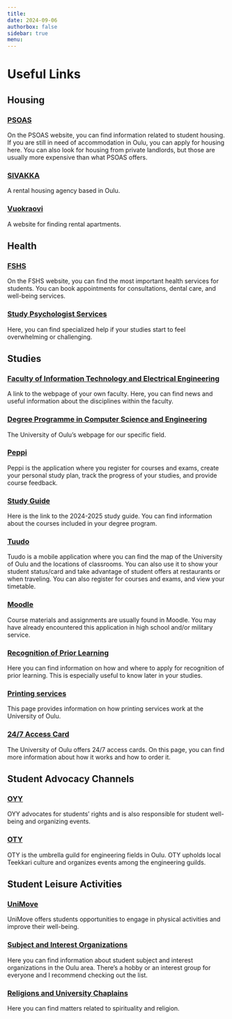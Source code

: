 ```yaml
---
title:
date: 2024-09-06
authorbox: false
sidebar: true
menu:
---
```


# Useful Links

## Housing

### [PSOAS](https://www.psoas.fi/en/)

On the PSOAS website, you can find information related to student housing. If you are still in need of accommodation in Oulu, you can apply for housing here. You can also look for housing from private landlords, but those are usually more expensive than what PSOAS offers.

### [SIVAKKA](https://sivakka.fi/en/)

A rental housing agency based in Oulu.

### [Vuokraovi](https://www.vuokraovi.com/?locale=en)

A website for finding rental apartments.


## Health

### [FSHS](https://www.yths.fi/en/frontpage/)

On the FSHS website, you can find the most important health services for students. You can book appointments for consultations, dental care, and well-being services.

### [Study Psychologist Services](https://www.oulu.fi/en/study-psychologists)
Here, you can find specialized help if your studies start to feel overwhelming or challenging.

## Studies

### [Faculty of Information Technology and Electrical Engineering](https://www.oulu.fi/en/university/faculties-and-units/faculty-information-technology-and-electrical-engineering)

A link to the webpage of your own faculty. Here, you can find news and useful information about the disciplines within the faculty.

### [Degree Programme in Computer Science and Engineering](https://www.oulu.fi/fi/hae/kandidaattiohjelmat/tietotekniikka)

The University of Oulu’s webpage for our specific field.

### [Peppi](https://www.oulu.fi/en/peppi)

Peppi is the application where you register for courses and exams, create your personal study plan, track the progress of your studies, and provide course feedback.

### [Study Guide](https://opas.peppi.oulu.fi/en/programme/40142?period=2024-2025)

Here is the link to the 2024-2025 study guide. You can find information about the courses included in your degree program.

### [Tuudo](https://www.tuudo.fi/en/)

Tuudo is a mobile application where you can find the map of the University of Oulu and the locations of classrooms. You can also use it to show your student status/card and take advantage of student offers at restaurants or when traveling. You can also register for courses and exams, and view your timetable.

### [Moodle](https://moodle.oulu.fi/?lang=en)

Course materials and assignments are usually found in Moodle. You may have already encountered this application in high school and/or military service.

### [Recognition of Prior Learning](https://www.oulu.fi/en/students/completing-studies/recognition-learning/do-if-you-have-previously-acquired-learning#177)
Here you can find information on how and where to apply for recognition of prior learning. This is especially useful to know later in your studies.

### [Printing services](https://www.oulu.fi/en/for-students/supporting-your-studies-and-contact-information-for-students/it-services-for-students/printing-it-devices-and-facilities)

This page provides information on how printing services work at the University of Oulu.

### [24/7 Access Card](https://ict.oulu.fi/15922/?page&lang=en)

The University of Oulu offers 24/7 access cards. On this page, you can find more information about how it works and how to order it.

## Student Advocacy Channels

### [OYY](https://www.oyy.fi/en/)

OYY advocates for students’ rights and is also responsible for student well-being and organizing events.

### [OTY](https://www.oty.fi/en/frontpage/)

OTY is the umbrella guild for engineering fields in Oulu. OTY upholds local Teekkari culture and organizes events among the engineering guilds.

## Student Leisure Activities

### [UniMove](https://unimoveoulu.fi/?lang=en-gb&langmenu=1)

UniMove offers students opportunities to engage in physical activities and improve their well-being.

### [Subject and Interest Organizations](https://www.oyy.fi/en/community/student-societies/)

Here you can find information about student subject and interest organizations in the Oulu area. There’s a hobby or an interest group for everyone and I recommend checking out the list.

### [Religions and University Chaplains](https://www.oulu.fi/en/for-students/student-wellbeing-and-everyday-life/religions-and-university-chaplains)
Here you can find matters related to spirituality and religion.

